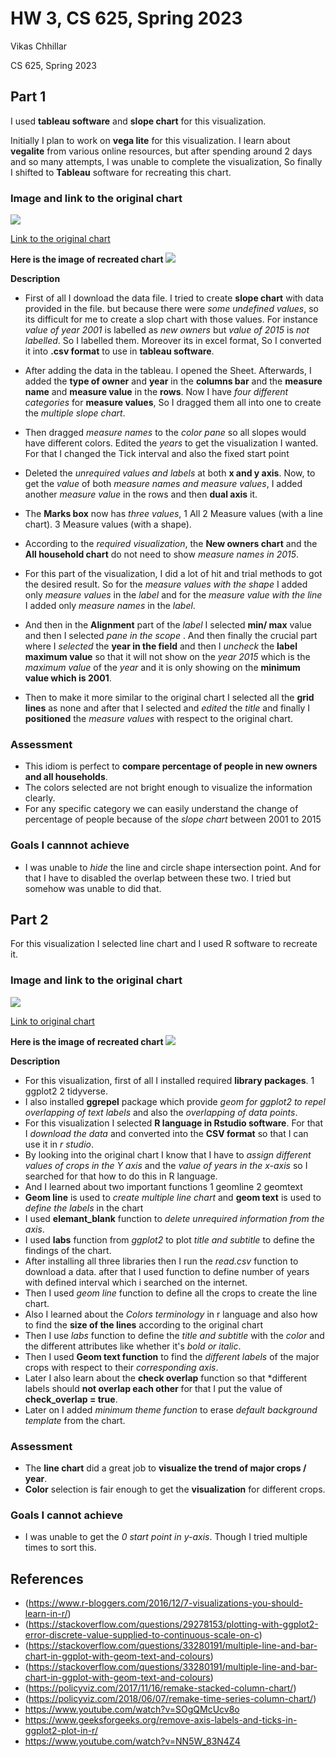 HW 3, CS 625, Spring 2023
================
Vikas Chhillar

CS 625, Spring 2023


## Part 1
I used **tableau software** and **slope chart** for this visualization.

Initially I plan to work on **vega lite** for this visualization. I learn about **vegalite** from various online resources, but after spending around 2 days and so many attempts, I was unable to complete the visualization, So finally I shifted to **Tableau**
software for recreating this chart. 

### Image and link to the original chart
![](part1_orig.png)
   
[Link to the original chart](https://policyviz.com/2017/11/16/remake-stacked-column-chart/)



**Here is the image of recreated chart**
![](part1_recreated.jpg)

**Description**

- First of all I download the data file. I tried to create **slope chart** with data provided in the file. but because there were *some undefined values*, so its difficult for me to create a slop chart with those values. For instance *value of year 2001* is labelled as *new owners* but *value of 2015* is *not labelled*. So I labelled them. Moreover its in excel format, So I converted it into **.csv format** to use in **tableau software**.

- After adding the data in the tableau. I opened the Sheet. Afterwards, I added the **type of owner** and **year** in the **columns bar** and the **measure name** and **measure value** in the **rows**. Now I have *four different categories* for **measure values**, So I dragged them all into one to create the *multiple slope chart*.

- Then dragged *measure names* to the *color pane* so all slopes would have different colors. Edited the *years* to get the visualization I wanted. For that I changed the Tick interval and also the fixed start point
-  Deleted the *unrequired values and labels* at both **x and y axis**. Now, to get the *value* of both *measure names and measure values*, I added another *measure value* in the rows and then **dual axis** it.

- The **Marks box** now has *three values*, 
1 All
2 Measure values (with a line chart).
3 Measure values (with a shape).
 
- According to the *required visualization*, the **New owners chart** and the **All household chart** do not need to show *measure names in 2015*.

- For this part of the visualization, I did a lot of hit and trial methods to got the desired result. So for the *measure values with the shape* I added only *measure values* in the *label*  and for the *measure value with the line* I added only *measure names* in the *label*. 

- And then in the **Alignment** part of the *label* I selected **min/ max** value and then I selected *pane in the scope* . And then finally the crucial part where I *selected* the **year in the field** and then I *uncheck* the **label maximum value** so that it will not show on the *year 2015* which is the *maximum value* of the *year* and it is only showing on the **minimum value which is 2001**.
- Then to make it more similar to the original chart I selected all the **grid lines** as none and after that I selected and *edited* the *title* and finally I **positioned** the *measure values* with respect to the original chart.

### Assessment ###

* This idiom is perfect to **compare percentage of people in new owners and all households**.
* The colors selected are not bright enough to visualize the information clearly.
* For any specific category we can easily understand the change of percentage of people because of the *slope chart* between 2001 to 2015




### Goals I cannnot achieve

* I was unable to *hide* the line and circle shape intersection point. And for that I have to disabled the overlap between these two. I tried but somehow was unable to did that. 



## Part 2
For this visualization I selected line chart and I used R software to recreate it.

### Image and link to the original chart
![](part2_orig.png)

[Link to original chart](https://camo.githubusercontent.com/ab35ad6cb1bee8c9e3a9a22a8caea8fb7e360ac2e0fdefa79d69e9a78ec54b95/68747470733a2f2f706f6c69637976697a2e636f6d2f77702d636f6e74656e742f75706c6f6164732f323031382f30362f506f6c69637956697a5f555344415f52656d616b655f4c696e655f43686172742e706e67)

**Here is the image of recreated chart**
![](Rplot.jpeg)

**Description**
- For this visualization, first of all I installed required **library packages**.
1 ggplot2
2 tidyverse.
- I also installed **ggrepel** package which provide *geom for ggplot2 to repel overlapping of text labels* and also the *overlapping of data points*.
- For this visualization I selected **R language in Rstudio software**. For that I *download the data* and  converted into the **CSV format** so that I can use it in *r studio*.
- By looking into the original chart I know that I have to *assign different values of crops in the Y axis* and the *value of years in the x-axis* so I searched for that how to do this in R language. 
- And I learned about two important functions 
1 geomline
2 geomtext
- **Geom line** is used to *create multiple line chart* and **geom text** is used to *define the labels* in the chart
- I used **elemant_blank** function to *delete unrequired information from the axis*. 
- I used **labs** function from *ggplot2* to plot *title and subtitle* to define the findings of the chart.
- After installing all three libraries then I run the *read.csv* function to download a data. after that I used function to define  number of years with defined interval which i searched on the internet.
- Then  I used *geom line* function to define all the crops to create the line chart.
- Also I learned about the *Colors terminology*  in r language and also how to find the **size of the lines** according to the original chart
- Then I use *labs* function to define the *title and subtitle* with the *color* and the different attributes like whether it's *bold or italic*.
- Then I used **Geom text function** to  find the *different labels* of the major crops with respect to their *corresponding axis*.
- Later I also learn about the **check overlap** function so that *different labels should **not overlap each other** for that I put the value of **check_overlap =  true**.
- Later on I added *minimum theme function* to erase *default background template* from the chart.
 

### Assessment 

* The **line chart** did a great job to **visualize the trend of major crops / year**.
* **Color** selection is fair enough to get the **visualization** for different crops.


### Goals I cannot achieve

* I was unable to get the *0 start point in y-axis*. Though I tried multiple times to sort this. 


## References
* (https://www.r-bloggers.com/2016/12/7-visualizations-you-should-learn-in-r/)
* (https://stackoverflow.com/questions/29278153/plotting-with-ggplot2-error-discrete-value-supplied-to-continuous-scale-on-c)
* (https://stackoverflow.com/questions/33280191/multiple-line-and-bar-chart-in-ggplot-with-geom-text-and-colours)
* (https://stackoverflow.com/questions/33280191/multiple-line-and-bar-chart-in-ggplot-with-geom-text-and-colours)
* (https://policyviz.com/2017/11/16/remake-stacked-column-chart/)
* (https://policyviz.com/2018/06/07/remake-time-series-column-chart/)
* https://www.youtube.com/watch?v=SOgQMcUcv8o
* https://www.geeksforgeeks.org/remove-axis-labels-and-ticks-in-ggplot2-plot-in-r/
* https://www.youtube.com/watch?v=NN5W_83N4Z4 
